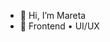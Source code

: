 - 👋 Hi, I’m Mareta
- 👀 Frontend • UI/UX

<!---
maretaayu/maretaayu is a ✨ special ✨ repository because its `README.md` (this file) appears on your GitHub profile.
You can click the Preview link to take a look at your changes.
--->

